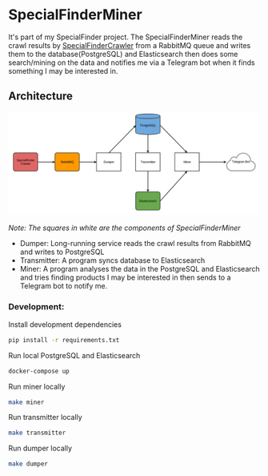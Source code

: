 # SpecialFinderMiner
It's part of my SpecialFinder project. The SpecialFinderMiner reads the crawl results by [SpecialFinderCrawler](https://github.com/janusle/SpecialFinderCrawler) from a RabbitMQ queue and writes them to the
database(PostgreSQL) and Elasticsearch then does some search/mining on the data and notifies me via a
Telegram bot when it finds something I may be interested in.

## Architecture

![architecture](specialfinderminer.png)

*Note: The squares in white are the components of SpecialFinderMiner*

* Dumper: Long-running service reads the crawl results from RabbitMQ and writes to PostgreSQL
* Transmitter: A program syncs database to Elasticsearch
* Miner: A program analyses the data in the PostgreSQL and Elasticsearch and tries finding products I may be interested in then sends to a Telegram bot to notify me.

### Development:

Install development dependencies
```bash
pip install -r requirements.txt
```

Run local PostgreSQL and Elasticsearch
```bash
docker-compose up
```

Run miner locally
```bash
make miner
```

Run transmitter locally
```bash
make transmitter
```

Run dumper locally
```bash
make dumper
```
